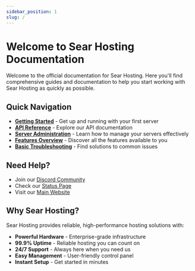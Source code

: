 ```yaml
---
sidebar_position: 1
slug: /
---
```


# Welcome to Sear Hosting Documentation

Welcome to the official documentation for Sear Hosting. Here you'll find comprehensive guides and documentation to help you start working with Sear Hosting as quickly as possible.

## Quick Navigation

- **[Getting Started](/getting-started)** - Get up and running with your first server
- **[API Reference](/api)** - Explore our API documentation
- **[Server Administration](/tutorial-basics/create-a-document)** - Learn how to manage your servers effectively
- **[Features Overview](/tutorial-basics/create-a-page)** - Discover all the features available to you
- **[Basic Troubleshooting](/tutorial-basics/deploy-your-site)** - Find solutions to common issues

## Need Help?

- Join our [Discord Community](https://discord.gg/searhosting)
- Check our [Status Page](https://status.sear.host)
- Visit our [Main Website](https://sear.host)

## Why Sear Hosting?

Sear Hosting provides reliable, high-performance hosting solutions with:

- **Powerful Hardware** - Enterprise-grade infrastructure
- **99.9% Uptime** - Reliable hosting you can count on
- **24/7 Support** - Always here when you need us
- **Easy Management** - User-friendly control panel
- **Instant Setup** - Get started in minutes
